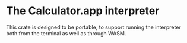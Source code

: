 # The Calculator.app interpreter

This crate is designed to be portable, to support running the interpreter both from the 
terminal as well as through WASM.